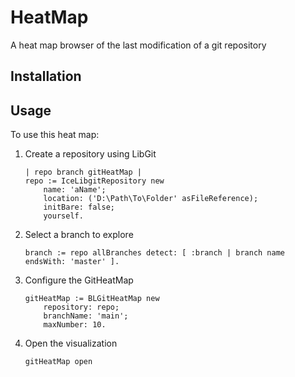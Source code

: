 # HeatMap

A heat map browser of the last modification of a git repository 

## Installation

## Usage

To use this heat map: 

1. Create a repository using LibGit
    ```st
    | repo branch gitHeatMap |
    repo := IceLibgitRepository new
        name: 'aName';
        location: ('D:\Path\To\Folder' asFileReference);
        initBare: false;
        yourself.
    ```
2. Select a branch to explore
    ```st
    branch := repo allBranches detect: [ :branch | branch name endsWith: 'master' ].
    ```
3. Configure the GitHeatMap
    ```st
    gitHeatMap := BLGitHeatMap new
        repository: repo;
        branchName: 'main';
        maxNumber: 10.
    ```
4. Open the visualization
    ```st
    gitHeatMap open
    ```

